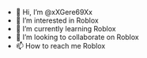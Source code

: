 - 👋 Hi, I’m @xXGere69Xx
- 👀 I’m interested in Roblox
- 🌱 I’m currently learning Roblox
- 💞️ I’m looking to collaborate on Roblox
- 📫 How to reach me Roblox

<!---
xXGere69Xx/xXGere69Xx is a ✨ special ✨ repository because its `README.md` (this file) appears on your GitHub profile.
You can click the Preview link to take a look at your changes.
--->
